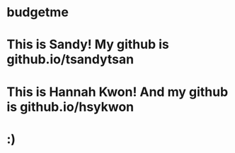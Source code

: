 # budgetme

# This is Sandy! My github is github.io/tsandytsan
# This is Hannah Kwon! And my github is github.io/hsykwon
# :)

